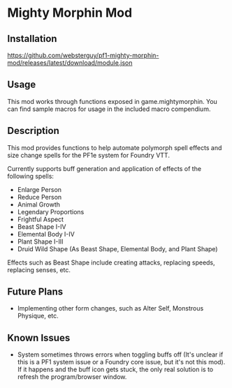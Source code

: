 # Mighty Morphin Mod
## Installation

https://github.com/websterguy/pf1-mighty-morphin-mod/releases/latest/download/module.json

## Usage

This mod works through functions exposed in game.mightymorphin. You can find sample macros for usage in the included macro compendium.

## Description

This mod provides functions to help automate polymorph spell effects and size change spells for the PF1e system for Foundry VTT.

Currently supports buff generation and application of effects of the following spells:
* Enlarge Person
* Reduce Person
* Animal Growth
* Legendary Proportions
* Frightful Aspect
* Beast Shape I-IV
* Elemental Body I-IV
* Plant Shape I-III
* Druid Wild Shape (As Beast Shape, Elemental Body, and Plant Shape)

Effects such as Beast Shape include creating attacks, replacing speeds, replacing senses, etc.

## Future Plans

* Implementing other form changes, such as Alter Self, Monstrous Physique, etc.

## Known Issues

* System sometimes throws errors when toggling buffs off (It's unclear if this is a PF1 system issue or a Foundry core issue, but it's not this mod). If it happens and the buff icon gets stuck, the only real solution is to refresh the program/browser window.
